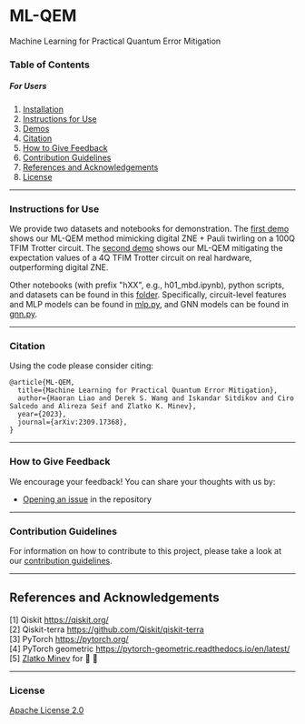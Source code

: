 # ML-QEM
Machine Learning for Practical Quantum Error Mitigation

### Table of Contents

##### For Users

1.  [Installation](./docs/installation_guide.md)
2.  [Instructions for Use](#instruction-for-use)
3.  [Demos](./docs/demos)
4.  [Citation](#citation)
5.  [How to Give Feedback](#how-to-give-feedback)
6.  [Contribution Guidelines](#contribution-guidelines)
7.  [References and Acknowledgements](#references-and-acknowledgements)
8.  [License](#license)

---------------------------------------------------------------------------------------------------

### Instructions for Use
We provide two datasets and notebooks for demonstration. The [first demo](./docs/demos/demo1_rf_mimic_zne_100q_twirl.ipynb) shows our ML-QEM method mimicking digital ZNE + Pauli twirling on a 100Q TFIM Trotter circuit. The [second demo](./docs/demos/emo2_ising_4q_hardware_plot.ipynb) shows our ML-QEM mitigating the expectation values of a 4Q TFIM Trotter circuit on real hardware, outperforming digital ZNE.

Other notebooks (with prefix "hXX", e.g., h01_mbd.ipynb), python scripts, and datasets can be found in this [folder](./docs/tutorials). Specifically, circuit-level features and MLP models can be found in [mlp.py](./docs/tutorials/mlp.py), and GNN models can be found in [gnn.py](./docs/tutorials/gnn.py).

----------------------------------------------------------------------------------------------------

### Citation

Using the code please consider citing:
```
@article{ML-QEM,
  title={Machine Learning for Practical Quantum Error Mitigation}, 
  author={Haoran Liao and Derek S. Wang and Iskandar Sitdikov and Ciro Salcedo and Alireza Seif and Zlatko K. Minev},
  year={2023},
  journal={arXiv:2309.17368},
}
```

----------------------------------------------------------------------------------------------------

### How to Give Feedback

We encourage your feedback! You can share your thoughts with us by:
- [Opening an issue](https://github.com/IceKhan13/blackwater/issues) in the repository


----------------------------------------------------------------------------------------------------

### Contribution Guidelines

For information on how to contribute to this project, please take a look at our [contribution guidelines](./CONTRIBUTING.md).


----------------------------------------------------------------------------------------------------

## References and Acknowledgements
[1] Qiskit https://qiskit.org/ \
[2] Qiskit-terra https://github.com/Qiskit/qiskit-terra \
[3] PyTorch https://pytorch.org/ \
[4] PyTorch geometric https://pytorch-geometric.readthedocs.io/en/latest/ \
[5] [Zlatko Minev](https://github.com/zlatko-minev) for :water_polo: :ocean:

----------------------------------------------------------------------------------------------------

### License
[Apache License 2.0](./LICENSE)
